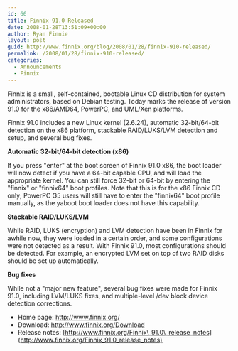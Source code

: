 ```yaml
---
id: 66
title: Finnix 91.0 Released
date: 2008-01-28T13:51:09+00:00
author: Ryan Finnie
layout: post
guid: http://www.finnix.org/blog/2008/01/28/finnix-910-released/
permalink: /2008/01/28/finnix-910-released/
categories:
  - Announcements
  - Finnix
---
```

Finnix is a small, self-contained, bootable Linux CD distribution for system administrators, based on Debian testing. Today marks the release of version 91.0 for the x86/AMD64, PowerPC, and UML/Xen platforms.

Finnix 91.0 includes a new Linux kernel (2.6.24), automatic 32-bit/64-bit detection on the x86 platform, stackable RAID/LUKS/LVM detection and setup, and several bug fixes.

**Automatic 32-bit/64-bit detection (x86)**

If you press "enter" at the boot screen of Finnix 91.0 x86, the boot loader will now detect if you have a 64-bit capable CPU, and will load the appropriate kernel. You can still force 32-bit or 64-bit by entering the "finnix" or "finnix64" boot profiles. Note that this is for the x86 Finnix CD only; PowerPC G5 users will still have to enter the "finnix64" boot profile manually, as the yaboot boot loader does not have this capability.

**Stackable RAID/LUKS/LVM**

While RAID, LUKS (encryption) and LVM detection have been in Finnix for awhile now, they were loaded in a certain order, and some configurations were not detected as a result. With Finnix 91.0, most configurations should be detected. For example, an encrypted LVM set on top of two RAID disks should be set up automatically.

**Bug fixes**

While not a "major new feature", several bug fixes were made for Finnix 91.0, including LVM/LUKS fixes, and multiple-level /dev block device detection corrections.

  * Home page: <http://www.finnix.org/>
  * Download: <http://www.finnix.org/Download>
  * Release notes: [http://www.finnix.org/Finnix\_91.0\_release_notes](http://www.finnix.org/Finnix_91.0_release_notes)
